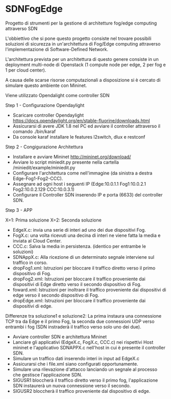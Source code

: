 # SDNFogEdge
Progetto di strumenti per la gestione di architetture fog/edge computing attraverso SDN

L'obbiettivo che si pone questo progetto consiste nel trovare possibili soluzioni di sicurezza in un'architettura di Fog/Edge computing attraverso l'implementazione di Software-Defined Network.

L'architettura prevista per un architettura di questo genere consiste in un deployment multi-node di Openstack (1 compute node per edge, 2 per fog e 1 per cloud center).

A causa delle scarse risorse computazionali a disposizione si è cercato di simulare questo ambiente con Mininet.

Viene utilizzato Opendalight come controller SDN

Step 1 - Configurazione Opendaylight

- Scaricare controller Opendaylight https://docs.opendaylight.org/en/stable-fluorine/downloads.html
- Assicurarsi di avere JDK 1.8 nel PC ed avviare il controller attraverso il comando ./bin/karaf
- Da console karaf installare le features l2switch, dlux e restconf

Step 2 - Congigurazione Architettura

- Installare e avviare Mininet http://mininet.org/download/
- Avviare lo script miniedit.py presente nella cartella /miniedit/example/miniedit.py
- Configurare l'architettura come nell'immagine (da sinistra a destra Edge-Fog1-Fog2-CCC).
- Assegnare ad ogni host i seguenti IP (Edge:10.0.1.1 Fog1:10.0.2.1 Fog2:10.0.2.129 CCC:10.0.3.1)
- Configurare il Controller SDN inserendo IP e porta (6633) del controller SDN.

Step 3 - APP

X=1: Prima soluzione
X=2: Seconda soluzione

- EdgeX.c: invia una serie di interi ad uno dei due dispositivi Fog.
- FogX.c: una volta ricevuti una decina di interi ne viene fatta la media e inviata al Cloud Center.
- CCC.c: Salva la media in persistenza. (identico per entrambe le soluzioni)
- SDNAppX.c: Alla ricezione di un determinato segnale interviene sul traffico in corso.
- dropFog1.xml: Istruzioni per bloccare il traffico diretto verso il primo dispositivo di Fog.
- dropFog2.xml: Istruzioni per bloccare il traffico proveniente dai dispositivi di Edge diretto verso il secondo dispositivo di Fog.
- foward.xml: Istruzioni per inoltrare il traffico proveniente dai dispositivi di edge verso il secondo dispositivo di Fog.
- dropEdge.xml: Istruzioni per bloccare il traffico proveniente dai dispositivi di edge.

Differenze tra soluzione1 e soluzione2: La prima instaura una connessione TCP  tra da Edge e il primo Fog, la seconda due connessioni UDP verso entrambi i fog (SDN instraderà il traffico verso solo uno dei due).

- Avviare controller SDN e architettura Mininet
- Lanciare gli applicativi (EdgeX.c, FogX.c, CCC.c) nei rispettivi Host mininet e l'applicativo SDNAPPX.c nell'host in cui è presente il controller SDN.
- Simulare un traffico dati inserendo interi in input ad EdgeX.c
- Assicurarsi che i file.xml siano configurati opportunamente.
- Simulare una rilevazione d'attacco lanciando un segnale al processo che gestisce l'applicazione SDN.
- SIGUSR1 bloccherà il traffico diretto verso il primo fog, l'applicazione SDN instaurerà un nuova connessione verso il secondo.
- SIGUSR2 bloccherà il traffico proveniente dal dispositivo di edge.
